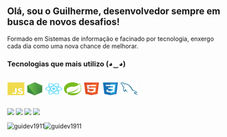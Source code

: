 ## Olá, sou o Guilherme, desenvolvedor sempre em busca de novos desafios!

Formado em Sistemas de informação e facinado por tecnologia, enxergo cada dia como uma nova chance de melhorar.

<h3>Tecnologias que mais utilizo (◕‿◕)</h3>
<div style="display: inline_block"><br>
  <img align="center" alt="JS" height="30" width="40" src="https://raw.githubusercontent.com/devicons/devicon/master/icons/javascript/javascript-plain.svg">
  <img align="center" alt="Node.js" height="30" width="40" src="https://raw.githubusercontent.com/devicons/devicon/master/icons/nodejs/nodejs-original.svg">
  <img align="center" alt="React.js" height="30" width="40" src="https://raw.githubusercontent.com/devicons/devicon/master/icons/react/react-original.svg">
  <img align="center" alt="Spring Boot" height="30" width="40" src="https://raw.githubusercontent.com/devicons/devicon/master/icons/spring/spring-original.svg">
  <img align="center" alt="HTML" height="30" width="40" src="https://raw.githubusercontent.com/devicons/devicon/master/icons/html5/html5-original.svg">
  <img align="center" alt="CSS" height="30" width="40" src="https://raw.githubusercontent.com/devicons/devicon/master/icons/css3/css3-original.svg">
  <img align="center" alt="MySQL" height="30" width="40" src="https://raw.githubusercontent.com/devicons/devicon/master/icons/mysql/mysql-original.svg">
</div>


  
  ##
 
<div> 
  <a href="https://www.instagram.com/guilhermeb_ss/" target="_blank"><img src="https://img.shields.io/badge/-Instagram-%23E4405F?style=for-the-badge&logo=instagram&logoColor=white" target="_blank"></a>
 <a href="" target="_blank"><img src="https://img.shields.io/badge/Discord-7289DA?style=for-the-badge&logo=discord&logoColor=white" target="_blank"></a> 
  <a href = "mailto:guilhermereal1911@gmail.com"><img src="https://img.shields.io/badge/-Gmail-%23333?style=for-the-badge&logo=gmail&logoColor=white" target="_blank"></a>
  <a href="https://www.linkedin.com/in/guilherme-brito-souza-santos-49766329b/" target="_blank"><img src="https://img.shields.io/badge/-LinkedIn-%230077B5?style=for-the-badge&logo=linkedin&logoColor=white" target="_blank"></a> 


  
</div>
<p &nbsp;></p>
<p><img align="left" src="https://github-readme-stats.vercel.app/api?username=guidev1911&show_icons=true&locale=en&theme=blueberry" alt="guidev1911" /></p>

<p><img src="https://github-readme-stats.vercel.app/api/top-langs?username=guidev1911&show_icons=true&locale=en&layout=compact&theme=blueberry" alt="guidev1911" /></p>


